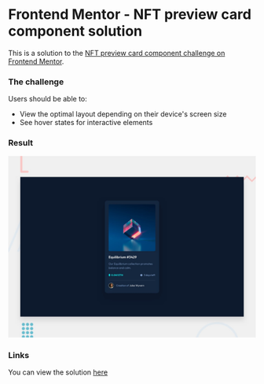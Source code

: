 # Frontend Mentor - NFT preview card component solution

This is a solution to the [NFT preview card component challenge on Frontend Mentor](https://www.frontendmentor.io/challenges/nft-preview-card-component-SbdUL_w0U).

### The challenge

Users should be able to:

- View the optimal layout depending on their device's screen size
- See hover states for interactive elements

### Result

![result image](desktop-preview.jpg)

### Links

You can view the solution [here](https://slippyishappy.github.io/nft-preview-card/)
